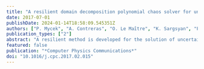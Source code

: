 ```yaml
---
title: "A resilient domain decomposition polynomial chaos solver for uncertain elliptic PDEs"
date: 2017-07-01
publishDate: 2024-01-14T18:58:09.545351Z
authors: ["P. Mycek", "A. Contreras", "O. Le Maı̂tre", "K. Sargsyan", "F. Rizzi", "K. Morris", "C. Safta", "B. Debusschere", "O. Knio"]
publication_types: ["2"]
abstract: "A resilient method is developed for the solution of uncertain elliptic PDEs on extreme scale platforms. The method is based on a hybrid domain decomposition, polynomial chaos (PC) framework that is designed to address soft faults. Specifically, parallel and independent solves of multiple deterministic local problems are used to define PC representations of local Dirichlet boundary-to-boundary maps that are used to reconstruct the global solution. A LAD-lasso type regression is developed for this purpose. The performance of the resulting algorithm is tested on an elliptic equation with an uncertain diffusivity field. Different test cases are considered in order to analyze the impacts of correlation structure of the uncertain diffusivity field, the stochastic resolution, as well as the probability of soft faults. In particular, the computations demonstrate that, provided sufficiently many samples are generated, the method effectively overcomes the occurrence of soft faults."
featured: false
publication: "*Computer Physics Communications*"
doi: "10.1016/j.cpc.2017.02.015"
---
```


